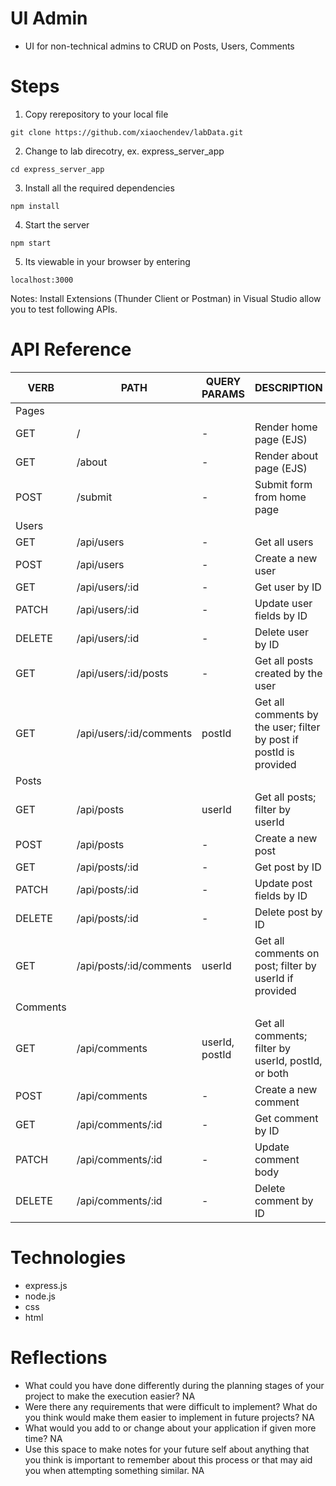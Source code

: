 # UI Admin 
- UI for non-technical admins to CRUD on Posts, Users, Comments

# Steps
1. Copy rerepository to your local file
```
git clone https://github.com/xiaochendev/labData.git
```

2. Change to lab direcotry, ex. express_server_app
```
cd express_server_app
```

3. Install all the required dependencies
```
npm install
```

4. Start the server
```
npm start
```

5. Its viewable in your browser by entering
```
localhost:3000
```

Notes: Install Extensions (Thunder Client or Postman) in Visual Studio allow you to test following APIs.

# API Reference
|  VERB |   PATH | QUERY PARAMS | DESCRIPTION |
|----------|----------|--------|------------------------------|
| Pages |   |   |   |
|  GET  | / |  - |  Render home page (EJS) |
|  GET  | /about |  - |  Render about page (EJS) |
|  POST  | /submit |  - |  Submit form from home page |
| Users |   |   |   |
|  GET  | /api/users |  - |  Get all users  |
|  POST  | /api/users |  - |  Create a new user  |
|  GET  | /api/users/:id |  - |  Get user by ID |
|  PATCH  | /api/users/:id |  - |  Update user fields by ID |
|  DELETE  | /api/users/:id |  - |  Delete user by ID |
|  GET  | /api/users/:id/posts |  - |  Get all posts created by the user |
|  GET  | /api/users/:id/comments |  postId |  Get all comments by the user; filter by post if postId is provided|
| Posts |   |   |   |
|  GET  | /api/posts |  userId |  Get all posts; filter by userId  |
|  POST  | /api/posts |  - | Create a new post |
|  GET  | /api/posts/:id |  - | Get post by ID |
|  PATCH  | /api/posts/:id |  - | Update post fields by ID |
|  DELETE  | /api/posts/:id |  - | Delete post by ID |
|  GET  | /api/posts/:id/comments |  userId | Get all comments on post; filter by userId if provided |
| Comments |   |   |   |
|  GET  | /api/comments |  userId, postId |  Get all comments; filter by userId, postId, or both  |
|  POST  | /api/comments |  - |  Create a new comment  |
|  GET  | /api/comments/:id |  - |  Get comment by ID  |
|  PATCH  | /api/comments/:id |  - |  Update comment body |
|  DELETE  | /api/comments/:id |  - |  Delete comment by ID |


# Technologies
- express.js
- node.js
- css
- html


# Reflections
- What could you have done differently during the planning stages of your project to make the execution easier?
  NA
- Were there any requirements that were difficult to implement? What do you think would make them easier to implement in future projects?
  NA
- What would you add to or change about your application if given more time?
  NA
- Use this space to make notes for your future self about anything that you think is important to remember about this process or that may aid you when attempting something similar.
  NA